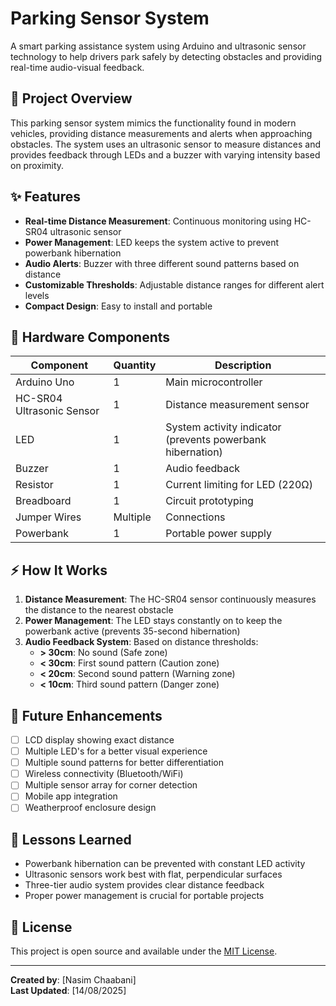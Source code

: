 # Parking Sensor System

A smart parking assistance system using Arduino and ultrasonic sensor technology to help drivers park safely by detecting obstacles and providing real-time audio-visual feedback.

## 🎯 Project Overview

This parking sensor system mimics the functionality found in modern vehicles, providing distance measurements and alerts when approaching obstacles. The system uses an ultrasonic sensor to measure distances and provides feedback through LEDs and a buzzer with varying intensity based on proximity.

## ✨ Features

- **Real-time Distance Measurement**: Continuous monitoring using HC-SR04 ultrasonic sensor
- **Power Management**: LED keeps the system active to prevent powerbank hibernation
- **Audio Alerts**: Buzzer with three different sound patterns based on distance
- **Customizable Thresholds**: Adjustable distance ranges for different alert levels
- **Compact Design**: Easy to install and portable

## 🔧 Hardware Components

| Component | Quantity | Description |
|-----------|----------|-------------|
| Arduino Uno | 1 | Main microcontroller |
| HC-SR04 Ultrasonic Sensor | 1 | Distance measurement sensor |
| LED | 1 | System activity indicator (prevents powerbank hibernation) |
| Buzzer | 1 | Audio feedback |
| Resistor | 1 | Current limiting for LED (220Ω) |
| Breadboard | 1 | Circuit prototyping |
| Jumper Wires | Multiple | Connections |
| Powerbank | 1 | Portable power supply |

## ⚡ How It Works

1. **Distance Measurement**: The HC-SR04 sensor continuously measures the distance to the nearest obstacle
2. **Power Management**: The LED stays constantly on to keep the powerbank active (prevents 35-second hibernation)
3. **Audio Feedback System**: Based on distance thresholds:
   - **> 30cm**: No sound (Safe zone)
   - **< 30cm**: First sound pattern (Caution zone)
   - **< 20cm**: Second sound pattern (Warning zone)  
   - **< 10cm**: Third sound pattern (Danger zone)

## 🚀 Future Enhancements

- [ ] LCD display showing exact distance
- [ ] Multiple LED's for a better visual experience
- [ ] Multiple sound patterns for better differentiation
- [ ] Wireless connectivity (Bluetooth/WiFi)
- [ ] Multiple sensor array for corner detection
- [ ] Mobile app integration
- [ ] Weatherproof enclosure design

## 📝 Lessons Learned

- Powerbank hibernation can be prevented with constant LED activity
- Ultrasonic sensors work best with flat, perpendicular surfaces
- Three-tier audio system provides clear distance feedback
- Proper power management is crucial for portable projects

## 📄 License

This project is open source and available under the [MIT License](../LICENSE).

---

**Created by**: [Nasim Chaabani]     
**Last Updated**: [14/08/2025]